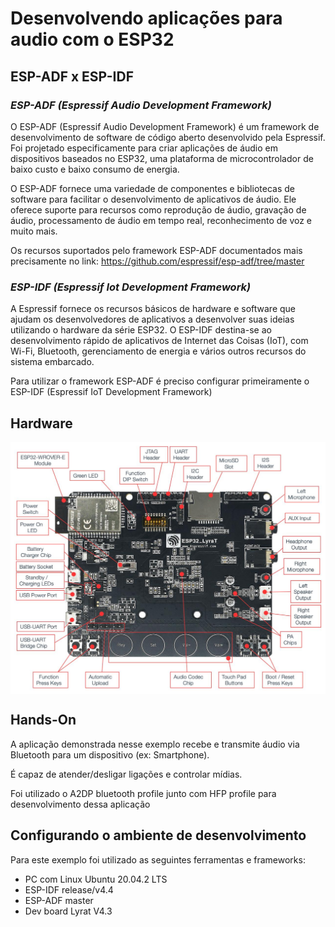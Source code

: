 # Desenvolvendo aplicações para audio com o ESP32

## ESP-ADF x ESP-IDF 
### _ESP-ADF (Espressif Audio Development Framework)_
O ESP-ADF (Espressif Audio Development Framework) é um framework de desenvolvimento de software de código aberto desenvolvido pela Espressif. Foi projetado especificamente para criar aplicações de áudio em dispositivos baseados no ESP32, uma plataforma de microcontrolador de baixo custo e baixo consumo de energia.

O ESP-ADF fornece uma variedade de componentes e bibliotecas de software para facilitar o desenvolvimento de aplicativos de áudio. Ele oferece suporte para recursos como reprodução de áudio, gravação de áudio, processamento de áudio em tempo real, reconhecimento de voz e muito mais.

Os recursos suportados pelo framework ESP-ADF documentados mais precisamente no link:
https://github.com/espressif/esp-adf/tree/master

### _ESP-IDF (Espressif Iot Development Framework)_

A Espressif fornece os recursos básicos de hardware e software que ajudam os desenvolvedores de aplicativos a desenvolver suas ideias utilizando o hardware da série ESP32. O ESP-IDF destina-se ao desenvolvimento rápido de aplicativos de Internet das Coisas (IoT), com Wi-Fi, Bluetooth, gerenciamento de energia e vários outros recursos do sistema embarcado.

Para utilizar o framework ESP-ADF é preciso configurar primeiramente o ESP-IDF (Espressif IoT Development Framework)


## Hardware
<div align="center"><img src="docs/_static/esp32-lyrat-v4.3-layout-with-wrover-e-module.jpg" alt ="ESP-32-Lyrat-v4.3" align="center"/></div>

## Hands-On
A aplicação demonstrada nesse exemplo recebe e transmite áudio via Bluetooth para um dispositivo (ex: Smartphone).

É capaz de atender/desligar ligações e controlar mídias.

Foi utilizado o A2DP bluetooth profile junto com HFP profile para desenvolvimento dessa aplicação

## Configurando o ambiente de desenvolvimento
Para este exemplo foi utilizado as seguintes ferramentas e frameworks:

- PC com Linux Ubuntu 20.04.2 LTS
- ESP-IDF release/v4.4
- ESP-ADF master
- Dev board Lyrat V4.3




